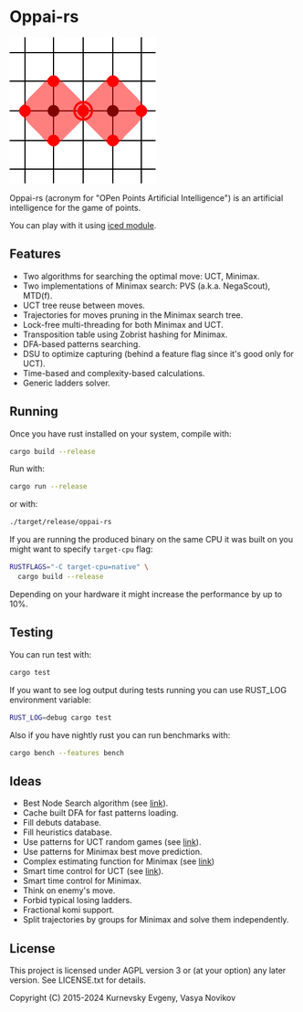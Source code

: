 # Oppai-rs

![Logo](/resources/Logo.svg)

Oppai-rs (acronym for "OPen Points Artificial Intelligence") is an artificial
intelligence for the game of points.

You can play with it using [iced module](iced).

## Features

* Two algorithms for searching the optimal move: UCT, Minimax.
* Two implementations of Minimax search: PVS (a.k.a. NegaScout), MTD(f).
* UCT tree reuse between moves.
* Trajectories for moves pruning in the Minimax search tree.
* Lock-free multi-threading for both Minimax and UCT.
* Transposition table using Zobrist hashing for Minimax.
* DFA-based patterns searching.
* DSU to optimize capturing (behind a feature flag since it's good only for UCT).
* Time-based and complexity-based calculations.
* Generic ladders solver.

## Running

Once you have rust installed on your system, compile with:

```sh
cargo build --release
```

Run with:

```sh
cargo run --release
```

or with:

```sh
./target/release/oppai-rs
```

If you are running the produced binary on the same CPU it was built on you might
want to specify `target-cpu` flag:

```sh
RUSTFLAGS="-C target-cpu=native" \
  cargo build --release
```

Depending on your hardware it might increase the performance by up to 10%.

## Testing

You can run test with:

```sh
cargo test
```

If you want to see log output during tests running you can use RUST_LOG
environment variable:

```sh
RUST_LOG=debug cargo test
```

Also if you have nightly rust you can run benchmarks with:

```sh
cargo bench --features bench
```

## Ideas

* Best Node Search algorithm (see [link](https://dspace.lu.lv/dspace/bitstream/handle/7/4903/38550-Dmitrijs_Rutko_2013.pdf)).
* Cache built DFA for fast patterns loading.
* Fill debuts database.
* Fill heuristics database.
* Use patterns for UCT random games (see [link](http://pasky.or.cz/go/pachi-tr.pdf)).
* Use patterns for Minimax best move prediction.
* Complex estimating function for Minimax (see [link](https://www.gnu.org/software/gnugo/gnugo_13.html#SEC167))
* Smart time control for UCT (see [link](http://pasky.or.cz/go/pachi-tr.pdf)).
* Smart time control for Minimax.
* Think on enemy's move.
* Forbid typical losing ladders.
* Fractional komi support.
* Split trajectories by groups for Minimax and solve them independently.

## License

This project is licensed under AGPL version 3 or (at your option) any later
version. See LICENSE.txt for details.

Copyright (C) 2015-2024 Kurnevsky Evgeny, Vasya Novikov
